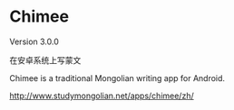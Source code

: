 # Chimee

Version 3.0.0

在安卓系统上写蒙文

Chimee is a traditional Mongolian writing app for Android.

http://www.studymongolian.net/apps/chimee/zh/
